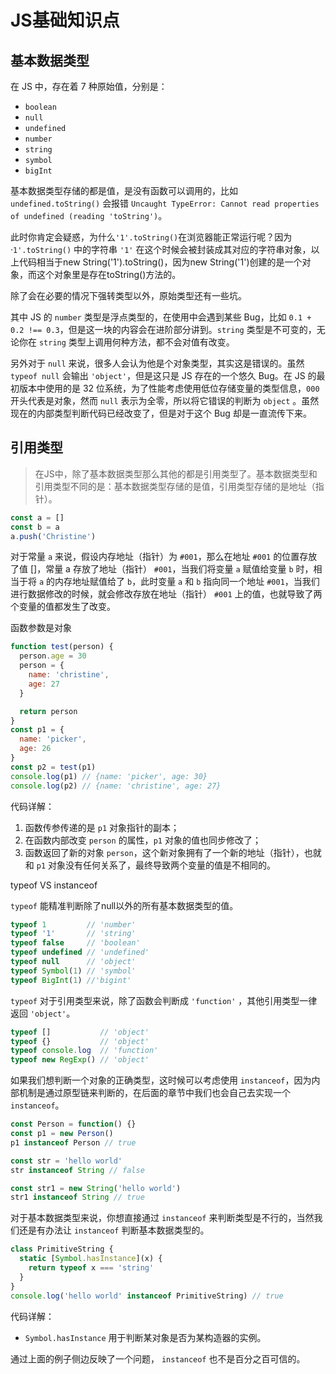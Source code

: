 # JS基础知识点

## 基本数据类型
在 JS 中，存在着 7 种原始值，分别是：
* `boolean`
* `null`
* `undefined`
* `number`
* `string`
* `symbol`
* `bigInt`

基本数据类型存储的都是值，是没有函数可以调用的，比如 `undefined.toString()` 会报错 `Uncaught TypeError: Cannot read properties of undefined (reading 'toString')`。

此时你肯定会疑惑，为什么`'1'.toString()`在浏览器能正常运行呢？因为 ·`1'.toString()` 中的字符串 `'1'` 在这个时候会被封装成其对应的字符串对象，以上代码相当于new String('1').toString()，因为new String('1')创建的是一个对象，而这个对象里是存在toString()方法的。

除了会在必要的情况下强转类型以外，原始类型还有一些坑。

其中 JS 的 `number` 类型是浮点类型的，在使用中会遇到某些 Bug，比如 `0.1 + 0.2 !== 0.3`，但是这一块的内容会在进阶部分讲到。`string` 类型是不可变的，无论你在 `string` 类型上调用何种方法，都不会对值有改变。

另外对于 `null` 来说，很多人会认为他是个对象类型，其实这是错误的。虽然 `typeof null` 会输出 `'object'`，但是这只是 JS 存在的一个悠久 Bug。在 JS 的最初版本中使用的是 32 位系统，为了性能考虑使用低位存储变量的类型信息，`000` 开头代表是对象，然而 `null` 表示为全零，所以将它错误的判断为 `object` 。虽然现在的内部类型判断代码已经改变了，但是对于这个 Bug 却是一直流传下来。

## 引用类型
> 在JS中，除了基本数据类型那么其他的都是引用类型了。基本数据类型和引用类型不同的是：基本数据类型存储的是值，引用类型存储的是地址（指针）。

```js
const a = []
const b = a
a.push('Christine')
```

对于常量 `a` 来说，假设内存地址（指针）为 `#001`，那么在地址 `#001` 的位置存放了值 []，常量 a 存放了地址（指针） `#001`，当我们将变量 `a` 赋值给变量 `b` 时，相当于将 `a` 的内存地址赋值给了 `b`，此时变量 `a` 和 `b` 指向同一个地址 `#001`，当我们进行数据修改的时候，就会修改存放在地址（指针） `#001` 上的值，也就导致了两个变量的值都发生了改变。

函数参数是对象
```js
function test(person) {
  person.age = 30
  person = {
    name: 'christine',
    age: 27
  }

  return person
}
const p1 = {
  name: 'picker',
  age: 26
}
const p2 = test(p1)
console.log(p1) // {name: 'picker', age: 30}
console.log(p2) // {name: 'christine', age: 27}
```
代码详解：
1. 函数传参传递的是 `p1` 对象指针的副本；
2. 在函数内部改变 `person` 的属性，`p1` 对象的值也同步修改了；
3. 函数返回了新的对象 `person`，这个新对象拥有了一个新的地址（指针），也就和 `p1` 对象没有任何关系了，最终导致两个变量的值是不相同的。

typeof VS instanceof

`typeof` 能精准判断除了null以外的所有基本数据类型的值。
```js
typeof 1         // 'number'
typeof '1'       // 'string'
typeof false     // 'boolean'
typeof undefined // 'undefined'
typeof null      // 'object'
typeof Symbol(1) // 'symbol'
typeof BigInt(1) //'bigint'
```
`typeof` 对于引用类型来说，除了函数会判断成 `'function'` ，其他引用类型一律返回 `'object'`。
```js
typeof []           // 'object'
typeof {}           // 'object'
typeof console.log  // 'function'
typeof new RegExp() // 'object'
```

如果我们想判断一个对象的正确类型，这时候可以考虑使用 `instanceof`，因为内部机制是通过原型链来判断的，在后面的章节中我们也会自己去实现一个 `instanceof`。
```js
const Person = function() {}
const p1 = new Person()
p1 instanceof Person // true

const str = 'hello world'
str instanceof String // false

const str1 = new String('hello world')
str1 instanceof String // true
```
对于基本数据类型来说，你想直接通过 `instanceof` 来判断类型是不行的，当然我们还是有办法让 `instanceof` 判断基本数据类型的。
```js
class PrimitiveString {
  static [Symbol.hasInstance](x) {
    return typeof x === 'string'
  }
}
console.log('hello world' instanceof PrimitiveString) // true
```
代码详解：
* `Symbol.hasInstance` 用于判断某对象是否为某构造器的实例。

通过上面的例子侧边反映了一个问题， `instanceof` 也不是百分之百可信的。